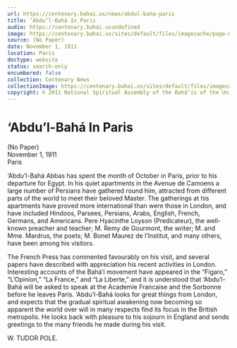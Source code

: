 ```yaml
---
url: https://centenary.bahai.us/news/abdul-baha-paris
title: ‘Abdu’l-Bahá In Paris
audio: https://centenary.bahai.usundefined
image: https://centenary.bahai.us/sites/default/files/imagecache/page-main-image/images/press_clippings/Untitled2.png
source: (No Paper)
date: November 1, 1911
location: Paris
doctype: website
status: search-only
encumbered: false
collection: Centenary News
collectionImage: https://centenary.bahai.us/sites/default/files/imagecache/theme-image/main_image/abdulbaha-overview-small_0.jpg
copyright: © 2011 National Spiritual Assembly of the Bahá’ís of the United States
---
```



# ‘Abdu’l-Bahá In Paris

(No Paper)  
November 1, 1911  
Paris  



‘Abdu’l-Bahá Abbas has spent the month of October in Paris, prior to his departure for Egypt. In his quiet apartments in the Avenue de Camoens a large number of Persians have gathered round him, attracted from different parts of the world to meet their beloved Master. The gatherings at his apartments have proved more international than were those in London, and have included Hindoos, Parsees, Persians, Arabs, English, French, Germans, and Americans. Pere Hyacinthe Loyson (Predicateur), the well-known preacher and teacher; M. Remy de Gourmont, the writer; M. and Mme. Mardrus, the poets; M. Bonet Maurez de l’Institut, and many others, have been among his visitors.

The French Press has commented favourably on his visit, and several papers have described with appreciation his recent activities in London. Interesting accounts of the Bahá’í movement have appeared in the “Figaro,” “L’Opinion,” “La France,” and “La Liberte,” and it is understood that ‘Abdu’l-Bahá will be asked to speak at the Academie Francaise and the Sorbonne before he leaves Paris. ‘Abdu’l-Bahá looks for great things from London, and expects that the gradual spiritual awakening now becoming so apparent the world over will in many respects find its focus in the British metropolis. He looks back with pleasure to his sojourn in England and sends greetings to the many friends he made during his visit.

W. TUDOR POLE.